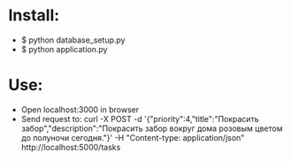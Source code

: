 # Install:
* $ python database_setup.py
* $ python application.py 

# Use:
* Open localhost:3000 in browser
* Send request to: curl -X POST -d '{"priority":4,"title":"Покрасить забор","description":"Покрасить забор вокруг дома розовым цветом до полуночи сегодня."}' -H "Content-type: application/json" http://localhost:5000/tasks